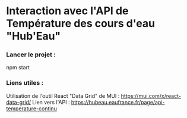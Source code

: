 # Interaction avec l'API de Température des cours d'eau "Hub'Eau"

### Lancer le projet :
npm start

### Liens utiles :
Utilisation de l'outil React "Data Grid" de MUI : https://mui.com/x/react-data-grid/
Lien vers l'API : https://hubeau.eaufrance.fr/page/api-temperature-continu